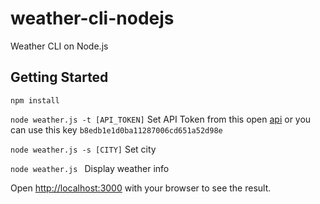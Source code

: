 # weather-cli-nodejs
Weather CLI on Node.js

## Getting Started

```npm install```

```node weather.js -t [API_TOKEN]``` Set API Token from this open [api](https://openweathermap.org/api) or you can use this key ```b8edb1e1d0ba11287006cd651a52d98e```

```node weather.js -s [CITY]``` Set city

```node weather.js ``` Display weather info



Open [http://localhost:3000](http://localhost:3000) with your browser to see the
result.
